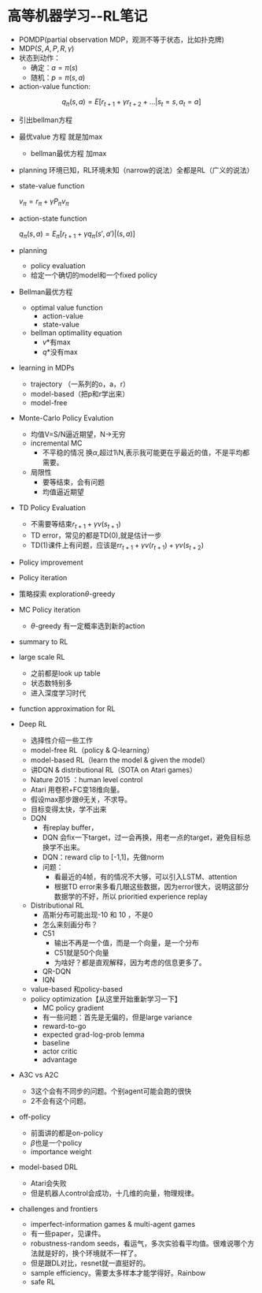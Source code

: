 # 高等机器学习--RL笔记

- POMDP(partial observation MDP，观测不等于状态，比如扑克牌)
- MDP($S,A,P,R,\gamma$)
- 状态到动作：
  - 确定：$a=\pi(s)$
  - 随机：$p=\pi(s, a)$
- action-value function:

$$q_{\pi}(s, a)=E[r_{t+1} + \gamma r_{t+2} + ...|s_t = s, a_t = a]$$

  - 引出bellman方程

- 最优value 方程 就是加max
  - bellman最优方程 加max

- planning 环境已知，RL环境未知（narrow的说法）全都是RL（广义的说法）

- state-value function

  $v_\pi=r_\pi+\gamma P_\pi v_\pi$

- action-state function

  $q_\pi (s, a)=E_\pi[r_{t+1} + \gamma q_\pi(s',a')|(s,a)]$

- planning
  - policy evaluation
  - 给定一个确切的model和一个fixed policy
- Bellman最优方程
  - optimal value function
    - action-value
    - state-value
  - bellman optimallity equation
    - $v*$有max
    - $q*$没有max

- learning in MDPs
  - trajectory （一系列的o，a，r）
  - model-based（把p和r学出来）
  - model-free

- Monte-Carlo Policy Evalution
  - 均值V=S/N逼近期望，N->无穷
  - incremental MC
    - 不平稳的情况 换$\alpha$,超过1\N,表示我可能更在乎最近的值，不是平均都需要。
  - 局限性
    - 要等结束，会有问题
    - 均值逼近期望
- TD Policy Evaluation
  - 不需要等结束$r_{t+1}+\gamma v(s_{t+1})$
  - TD error，常见的都是TD(0),就是估计一步
  - TD(1)课件上有问题，应该是r$r_{t+1}+\gamma v(r_{t+1}) + \gamma v(s_{t+2})$
- Policy improvement
- Policy iteration
- 策略探索 exploration$\theta$-greedy
- MC Policy iteration 
  - $\theta$-greedy 有一定概率选到新的action
- summary to RL
- large scale RL
  - 之前都是look up table
  - 状态数特别多
  - 进入深度学习时代
- function approximation for RL
- Deep RL
  - 选择性介绍一些工作
  - model-free RL（policy & Q-learning）
  - model-based RL（learn the model & given the model）
  - 讲DQN & distributional RL（SOTA on Atari games）
  - Nature 2015 ：human level control
  - Atari 用卷积+FC变18维向量。
  - 假设max那步跟$\theta$无关，不求导。
  - 目标变得太快，学不出来
  - DQN 
    - 有replay buffer，
    - DQN 会fix一下target，过一会再换，用老一点的target，避免目标总换学不出来。
    - DQN：reward clip to [-1,1]，先做norm
    - 问题：
      - 看最近的4帧，有的情况不大够，可以引入LSTM、attention
      - 根据TD error来多看几眼这些数据，因为error很大，说明这部分数据学的不好，所以 prioritied experience replay
  - Distributional RL
    - 高斯分布可能出现-10 和 10 ，不是0
    - 怎么来刻画分布？
    - C51
      - 输出不再是一个值，而是一个向量，是一个分布
      - C51就是50个向量
      - 为啥好？都是直观解释，因为考虑的信息更多了。
    - QR-DQN
    - IQN
  - value-based 和policy-based
  - policy optimization【从这里开始重新学习一下】
    - MC policy gradient
    - 有一些问题：首先是无偏的，但是large variance
    - reward-to-go
    - expected grad-log-prob lemma
    - baseline
    - actor critic
    - advantage

- A3C vs A2C
  - 3这个会有不同步的问题。个别agent可能会跑的很快
  - 2不会有这个问题。
- off-policy
  - 前面讲的都是on-policy
  - $\beta$也是一个policy
  - importance weight
- model-based DRL 
  - Atari会失败
  - 但是机器人control会成功，十几维的向量，物理规律。
- challenges and frontiers
  - imperfect-information games & multi-agent games
  - 有一些paper，见课件。
  - robustness-random seeds，看运气，多次实验看平均值。很难说哪个方法就是好的，换个环境就不一样了。
  - 但是跟DL对比，resnet就一直挺好的。
  - sample efficiency。需要太多样本才能学得好。Rainbow
  - safe RL